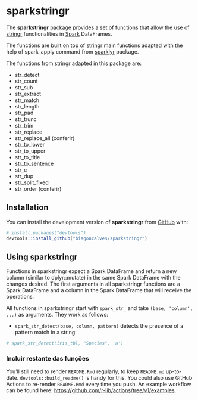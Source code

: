 
<!-- README.md is generated from README.Rmd. Please edit that file -->

# sparkstringr

<!-- badges: start -->

<!-- badges: end -->

The **sparkstringr** package provides a set of functions that allow the
use of [stringr](https://github.com/tidyverse/stringr/) functionalities
in [Spark](https://spark.apache.org/) DataFrames.

The functions are built on top of
[stringr](https://github.com/tidyverse/stringr/) main functions adapted
with the help of spark\_apply command from
[sparklyr](https://github.com/sparklyr/sparklyr) package.

The functions from [stringr](https://github.com/tidyverse/stringr/)
adapted in this package are:

  - str\_detect
  - str\_count
  - str\_sub
  - str\_extract
  - str\_match
  - str\_length
  - str\_pad
  - str\_trunc
  - str\_trim
  - str\_replace
  - str\_replace\_all (conferir)
  - str\_to\_lower
  - str\_to\_upper
  - str\_to\_title
  - str\_to\_sentence
  - str\_c
  - str\_dup
  - str\_split\_fixed
  - str\_order (conferir)

## Installation

You can install the development version of **sparkstringr** from
[GitHub](https://github.com/) with:

``` r
# install.packages("devtools")
devtools::install_github("biagoncalves/sparkstringr")
```

## Using sparkstringr

Functions in sparkstringr expect a Spark DataFrame and return a new
column (similar to dplyr::mutate) in the same Spark DataFrame with the
changes desired. The first arguments in all sparkstringr functions are a
Spark DataFrame and a column in the Spark DataFrame that will receive
the operations.

All functions in sparkstringr start with `spark_str_` and take `(base,
'column', ...)` as arguments. They work as follows:

  - `spark_str_detect(base, column, pattern)` detects the presence of a
    pattern match in a string:

<!-- end list -->

``` r
# spark_str_detect(iris_tbl, "Species", 'a')
```

### Incluir restante das funções

You’ll still need to render `README.Rmd` regularly, to keep `README.md`
up-to-date. `devtools::build_readme()` is handy for this. You could also
use GitHub Actions to re-render `README.Rmd` every time you push. An
example workflow can be found here:
<https://github.com/r-lib/actions/tree/v1/examples>.
